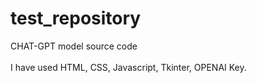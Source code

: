 # test_repository
CHAT-GPT model source code <br></br>
I have used HTML, CSS, Javascript, Tkinter, OPENAI Key.
